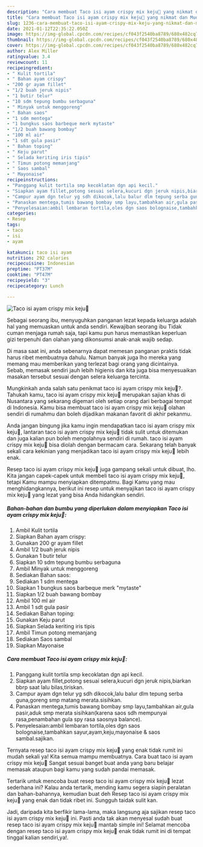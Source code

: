```yaml
---
description: "Cara membuat Taco isi ayam crispy mix keju🌮 yang nikmat dan Mudah Dibuat"
title: "Cara membuat Taco isi ayam crispy mix keju🌮 yang nikmat dan Mudah Dibuat"
slug: 1236-cara-membuat-taco-isi-ayam-crispy-mix-keju-yang-nikmat-dan-mudah-dibuat
date: 2021-01-12T22:35:22.050Z
image: https://img-global.cpcdn.com/recipes/cf043f2540ba8789/680x482cq70/taco-isi-ayam-crispy-mix-keju🌮-foto-resep-utama.jpg
thumbnail: https://img-global.cpcdn.com/recipes/cf043f2540ba8789/680x482cq70/taco-isi-ayam-crispy-mix-keju🌮-foto-resep-utama.jpg
cover: https://img-global.cpcdn.com/recipes/cf043f2540ba8789/680x482cq70/taco-isi-ayam-crispy-mix-keju🌮-foto-resep-utama.jpg
author: Alex Miller
ratingvalue: 3.4
reviewcount: 11
recipeingredient:
- " Kulit tortila"
- " Bahan ayam crispy"
- "200 gr ayam fillet"
- "1/2 buah jeruk nipis"
- "1 butir telur"
- "10 sdm tepung bumbu serbaguna"
- " Minyak untuk menggoreng"
- " Bahan saos"
- "1 sdm mentega"
- "1 bungkus saos barbeque merk mytaste"
- "1/2 buah bawang bombay"
- "100 ml air"
- "1 sdt gula pasir"
- " Bahan toping"
- " Keju parut"
- " Selada keriting iris tipis"
- " Timun potong memanjang"
- " Saos sambal"
- " Mayonaise"
recipeinstructions:
- "Panggang kulit tortila smp kecoklatan dgn api kecil."
- "Siapkan ayam fillet,potong sesuai selera,kucuri dgn jeruk nipis,biarkan bbrp saat lalu bilas,tiriskan."
- "Campur ayam dgn telur yg sdh dikocok,lalu balur dlm tepung serba guna,goreng smp matang merata.sisihkan."
- "Panaskan mentega,tumis bawang bombay smp layu,tambahkan air,gula pasir,aduk smp merata sisihkan(karena saos sdh mempunyai rasa,penambahan gula spy rasa saosnya balance)."
- "Penyelesaian:ambil lembaran tortila,oles dgn saos bolognaise,tambahkan sayur,ayam,keju,mayonaise &amp; saos sambal.sajikan."
categories:
- Resep
tags:
- taco
- isi
- ayam

katakunci: taco isi ayam 
nutrition: 292 calories
recipecuisine: Indonesian
preptime: "PT37M"
cooktime: "PT47M"
recipeyield: "3"
recipecategory: Lunch

---
```



![Taco isi ayam crispy mix keju🌮](https://img-global.cpcdn.com/recipes/cf043f2540ba8789/680x482cq70/taco-isi-ayam-crispy-mix-keju🌮-foto-resep-utama.jpg)

Sebagai seorang ibu, menyuguhkan panganan lezat kepada keluarga adalah hal yang memuaskan untuk anda sendiri. Kewajiban seorang ibu Tidak cuman menjaga rumah saja, tapi kamu pun harus memastikan keperluan gizi terpenuhi dan olahan yang dikonsumsi anak-anak wajib sedap.

Di masa  saat ini, anda sebenarnya dapat memesan panganan praktis tidak harus ribet membuatnya dahulu. Namun banyak juga lho mereka yang memang mau memberikan yang terlezat bagi orang yang dicintainya. Sebab, memasak sendiri jauh lebih higienis dan kita juga bisa menyesuaikan masakan tersebut sesuai dengan selera keluarga tercinta. 



Mungkinkah anda salah satu penikmat taco isi ayam crispy mix keju🌮?. Tahukah kamu, taco isi ayam crispy mix keju🌮 merupakan sajian khas di Nusantara yang sekarang digemari oleh setiap orang dari berbagai tempat di Indonesia. Kamu bisa membuat taco isi ayam crispy mix keju🌮 olahan sendiri di rumahmu dan boleh dijadikan makanan favorit di akhir pekanmu.

Anda jangan bingung jika kamu ingin mendapatkan taco isi ayam crispy mix keju🌮, lantaran taco isi ayam crispy mix keju🌮 tidak sulit untuk ditemukan dan juga kalian pun boleh mengolahnya sendiri di rumah. taco isi ayam crispy mix keju🌮 bisa diolah dengan bermacam cara. Sekarang telah banyak sekali cara kekinian yang menjadikan taco isi ayam crispy mix keju🌮 lebih enak.

Resep taco isi ayam crispy mix keju🌮 juga gampang sekali untuk dibuat, lho. Kita jangan capek-capek untuk membeli taco isi ayam crispy mix keju🌮, tetapi Kamu mampu menyiapkan ditempatmu. Bagi Kamu yang mau menghidangkannya, berikut ini resep untuk menyajikan taco isi ayam crispy mix keju🌮 yang lezat yang bisa Anda hidangkan sendiri.

<!--inarticleads1-->

##### Bahan-bahan dan bumbu yang diperlukan dalam menyiapkan Taco isi ayam crispy mix keju🌮:

1. Ambil  Kulit tortila
1. Siapkan  Bahan ayam crispy:
1. Gunakan 200 gr ayam fillet
1. Ambil 1/2 buah jeruk nipis
1. Gunakan 1 butir telur
1. Siapkan 10 sdm tepung bumbu serbaguna
1. Ambil  Minyak untuk menggoreng
1. Sediakan  Bahan saos:
1. Sediakan 1 sdm mentega
1. Siapkan 1 bungkus saos barbeque merk &#34;mytaste&#34;
1. Siapkan 1/2 buah bawang bombay
1. Ambil 100 ml air
1. Ambil 1 sdt gula pasir
1. Sediakan  Bahan toping:
1. Gunakan  Keju parut
1. Siapkan  Selada keriting iris tipis
1. Ambil  Timun potong memanjang
1. Sediakan  Saos sambal
1. Siapkan  Mayonaise




<!--inarticleads2-->

##### Cara membuat Taco isi ayam crispy mix keju🌮:

1. Panggang kulit tortila smp kecoklatan dgn api kecil.
1. Siapkan ayam fillet,potong sesuai selera,kucuri dgn jeruk nipis,biarkan bbrp saat lalu bilas,tiriskan.
1. Campur ayam dgn telur yg sdh dikocok,lalu balur dlm tepung serba guna,goreng smp matang merata.sisihkan.
1. Panaskan mentega,tumis bawang bombay smp layu,tambahkan air,gula pasir,aduk smp merata sisihkan(karena saos sdh mempunyai rasa,penambahan gula spy rasa saosnya balance).
1. Penyelesaian:ambil lembaran tortila,oles dgn saos bolognaise,tambahkan sayur,ayam,keju,mayonaise &amp; saos sambal.sajikan.




Ternyata resep taco isi ayam crispy mix keju🌮 yang enak tidak rumit ini mudah sekali ya! Kita semua mampu membuatnya. Cara buat taco isi ayam crispy mix keju🌮 Sangat sesuai banget buat anda yang baru belajar memasak ataupun bagi kamu yang sudah pandai memasak.

Tertarik untuk mencoba buat resep taco isi ayam crispy mix keju🌮 lezat sederhana ini? Kalau anda tertarik, mending kamu segera siapin peralatan dan bahan-bahannya, kemudian buat deh Resep taco isi ayam crispy mix keju🌮 yang enak dan tidak ribet ini. Sungguh taidak sulit kan. 

Jadi, daripada kita berfikir lama-lama, maka langsung aja sajikan resep taco isi ayam crispy mix keju🌮 ini. Pasti anda tak akan menyesal sudah buat resep taco isi ayam crispy mix keju🌮 mantab simple ini! Selamat mencoba dengan resep taco isi ayam crispy mix keju🌮 enak tidak rumit ini di tempat tinggal kalian sendiri,ya!.

